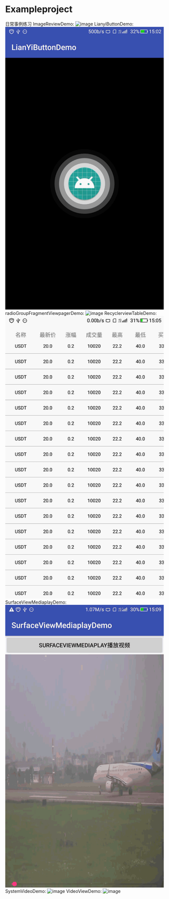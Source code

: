 # Exampleproject
日常事例练习
ImageReviewDemo:
![image](https://github.com/star0000/Exampleproject/blob/master/imagereviewdemo/src/main/res/mipmap-xxhdpi/ImageReviewDemo.gif)
LianyiButtonDemo:
![image](https://github.com/star0000/Exampleproject/blob/master/lianyibuttondemo/src/main/res/mipmap-xxhdpi/LianyiButtonDemo.gif)
radioGroupFragmentViewpagerDemo:
![image](https://github.com/star0000/Exampleproject/commits/master/radiogroupfragmentviewpagerdemo/src/main/res/mipmap-xxhdpi/a.gif)
RecyclerviewTableDemo:
![image](https://github.com/star0000/Exampleproject/blob/master/recyclerviewtabledemo/src/main/res/mipmap-xxhdpi/RecyclerviewTableDemo.gif)
SurfaceViewMediaplayDemo:
![image](https://github.com/star0000/Exampleproject/blob/master/surfaceviewmediaplaydemo/src/main/res/mipmap-xxhdpi/SurfaceViewMediaplayDemo.gif)
SystemVideoDemo:
![image](https://github.com/star0000/Exampleproject/blob/master/systemvediodemo/src/main/res/mipmap-xxhdpi/SystemVideoDemo.gif)
VideoViewDemo:
![image](https://github.com/star0000/Exampleproject/blob/master/vedioviewdemo/src/main/res/mipmap-xxhdpi/VideoViewDemo.gif)

